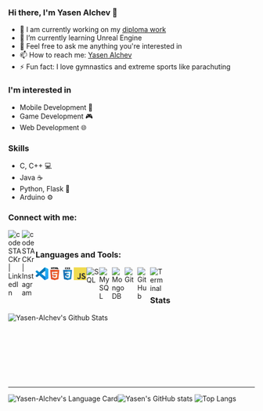 ### Hi there, I'm Yasen Alchev 👋

- 🔭 I am currently working on my [diploma work](https://github.com/Yasen-Alchev/MultiplayerFPS_DiplomnaRabota)
- 🌱 I’m currently learning Unreal Engine
- 💬 Feel free to ask me anything you're interested in
- 📫 How to reach me: [Yasen Alchev][linkedin]
- ⚡ Fun fact: I love gymnastics and extreme sports like parachuting

### I'm interested in
- Mobile Development 📱
- Game Development 🎮
- Web Development 🌐

### Skills
- C, C++ 💻
- Java   ☕
- Python, Flask 🐍
- Arduino ⚙️

### Connect with me:

[<img align="left" alt="codeSTACKr | LinkedIn" width="28px" src="https://img.icons8.com/color/48/000000/linkedin.png" />][linkedin]
[<img align="left" alt="codeSTACKr | Instagram" width="28px" src="https://img.icons8.com/fluency/48/000000/instagram-new.png" />][instagram]

<br>

### Languages and Tools:

<img align="left" alt="Visual Studio Code" width="26px" src="https://raw.githubusercontent.com/github/explore/80688e429a7d4ef2fca1e82350fe8e3517d3494d/topics/visual-studio-code/visual-studio-code.png" />
<img align="left" alt="HTML5" width="26px" src="https://raw.githubusercontent.com/github/explore/80688e429a7d4ef2fca1e82350fe8e3517d3494d/topics/html/html.png" />
<img align="left" alt="CSS3" width="26px" src="https://raw.githubusercontent.com/github/explore/80688e429a7d4ef2fca1e82350fe8e3517d3494d/topics/css/css.png" />
<img align="left" alt="JavaScript" width="26px" src="https://raw.githubusercontent.com/github/explore/80688e429a7d4ef2fca1e82350fe8e3517d3494d/topics/javascript/javascript.png" />
<img align="left" alt="SQL" width="26px" src="https://img.icons8.com/external-soft-fill-juicy-fish/60/000000/external-sql-servers-and-networks-soft-fill-soft-fill-juicy-fish.png" />
<img align="left" alt="MySQL" width="26px" src="https://img.icons8.com/color/48/000000/mysql-logo.png" />
<img align="left" alt="MongoDB" width="26px" src="https://img.icons8.com/external-tal-revivo-shadow-tal-revivo/24/000000/external-mongodb-a-cross-platform-document-oriented-database-program-logo-shadow-tal-revivo.png" />
<img align="left" alt="Git" width="26px" src="https://img.icons8.com/color/48/000000/git.png" />
<img align="left" alt="GitHub" width="26px" src="https://img.icons8.com/plasticine/100/000000/github.png" />
<img align="left" alt="Terminal" width="26px" src="https://img.icons8.com/color/48/000000/console.png" />
<br>
<br>

### Stats

<img align="left" alt="Yasen-Alchev's Github Stats" src="https://github-readme-stats.vercel.app/api?username=Yasen-Alchev&show_icons=true&hide_border=true&theme=tokyonight"/>
<br>
<br>
<br>
<br>
<br>
<br>
<br>
<br>

---

 <img align="left" alt="Yasen-Alchev's Language Card" src="https://benjamins-readme-stats-bt29bovd9.vercel.app/api/top-langs/?username=Yasen-Alchev&layout=compact&theme=gruvbox&num_langs=10"/>

![Yasen's GitHub stats](https://github-readme-stats.vercel.app/api?username=Yasen-Alchev&count_private=true&show_icons=true&theme=chartreuse-dark)
![Top Langs](https://github-readme-stats.vercel.app/api/top-langs/?username=Yasen-Alchev&layout=compact&theme=chartreuse-dark)

[instagram]: https://www.instagram.com/y.alch/
[linkedin]: https://www.linkedin.com/in/yasen-alchev-720281214/
